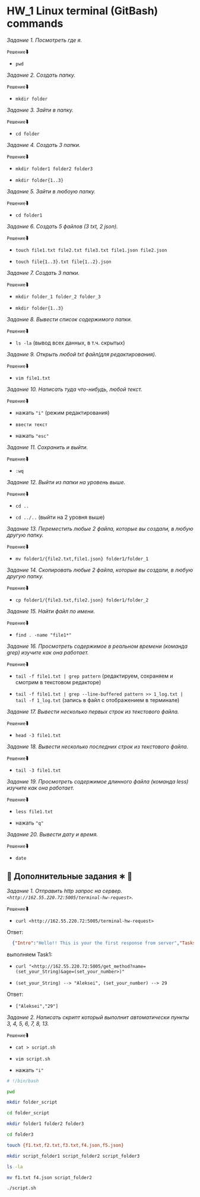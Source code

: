# HW_1 Linux terminal (GitBash) commands

*Задание 1. Посмотреть где я.*  

`Решение`⮯
   + `pwd`
   
*Задание 2. Создать папку.*

`Решение`⮯
   + `mkdir folder`
 
*Задание 3. Зайти в папку.*

`Решение`⮯
   + `cd folder`
   
*Задание 4. Создать 3 папки.*

`Решение`⮯
   + `mkdir folder1 folder2 folder3`

   + `mkdir folder{1..3}`
  
*Задание 5. Зайти в любоую папку.*

`Решение`⮯
   + `cd folder1`
  
*Задание 6. Создать 5 файлов (3 txt, 2 json).*

`Решение`⮯
   + `touch file1.txt file2.txt file3.txt file1.json file2.json`
  
   + `touch file{1..3}.txt file{1..2}.json`
  
*Задание 7. Создать 3 папки.*

`Решение`⮯
   + `mkdir folder_1 folder_2 folder_3`

   + `mkdir folder{1..3}`
  
*Задание 8. Вывести список содержимого папки.*

`Решение`⮯
   + `ls -la` (вывод всех данных, в т.ч. скрытых)

*Задание 9. Открыть любой txt файл(для редактирования).*

`Решение`⮯
   + `vim file1.txt`

*Задание 10. Написать туда что-нибудь, любой текст.*

`Решение`⮯
   + нажать `"i"` (режим редактирования)

   + `ввести текст`

   + нажать `"esc"`
  
*Задание 11. Сохранить и выйти.*

`Решение`⮯
   + `:wq`
  
*Задание 12. Выйти из папки на уровень выше.*

`Решение`⮯
   + `cd ..`

   + `cd ../..` (выйти на 2 уровня выше)
  
*Задание 13. Переместить любые 2 файла, которые вы создали, в любую другую папку.*

`Решение`⮯
   + `mv folder1/{file2.txt,file1.json} folder1/folder_1`
    
*Задание 14. Скопировать любые 2 файла, которые вы создали, в любую другую папку.*

`Решение`⮯
   + `cp folder1/{file3.txt,file2.json} folder1/folder_2`
  
*Задание 15. Найти файл по имени.*

`Решение`⮯
   + `find . -name "file1*"`
  
*Задание 16. Просмотреть содержимое в реальном времени (команда grep) изучите как она работает.*

`Решение`⮯
   + `tail -f file1.txt | grep pattern` (редактируем, сохраняем и смотрим в текстовом редакторе)

   + `tail -f file1.txt | grep --line-buffered pattern >> 1_log.txt | tail -f 1_log.txt` (запись в файл с отображением в терминале)

*Задание 17. Вывести несколько первых строк из текстового файла.*

`Решение`⮯
   + `head -3 file1.txt`

*Задание 18. Вывести несколько последних строк из текстового файла.*

`Решение`⮯
   + `tail -3 file1.txt`
  
*Задание 19. Просмотреть содержимое длинного файла (команда less) изучите как она работает.*

`Решение`⮯
   + `less file1.txt`

   + нажать `"q"`

*Задание 20. Вывести дату и время.*

`Решение`⮯
   + `date`

## 🔖 Дополнительные задания ∗ 🤔

*Задание 1. Отправить http запрос на сервер. `<http://162.55.220.72:5005/terminal-hw-request>`.*

`Решение`⮯
   + `curl <http://162.55.220.72:5005/terminal-hw-request>`

Ответ:

```json
  {"Intro":"Hello!! This is your the first response from server","Tasks":{"Task_1":"Send the next URL in terminal: `<http://162.55.220.72:5005/get_method?name=(set_your_String)&age=(set_your_number>)","result":["Your_String","Your_number"]`}} 
```

выполняем Task1:

   + `curl "<http://162.55.220.72:5005/get_method?name=(set_your_String)&age=(set_your_number>)"`

   + `(set_your_String) --> "Aleksei", (set_your_number) --> 29`
  
Ответ:

   + `["Aleksei","29"]`

*Задание 2. Написать скрипт который выполнит автоматически пункты 3, 4, 5, 6, 7, 8, 13.*

`Решение`⮯
   + `cat > script.sh`

   + `vim script.sh`
  
   + нажать `"i"`

```bash
# !/bin/bash

pwd

mkdir folder_script

cd folder_script

mkdir folder1 folder2 folder3

cd folder3

touch {f1.txt,f2.txt,f3.txt,f4.json,f5.json}

mkdir script_folder1 script_folder2 script_folder3

ls -la

mv f1.txt f4.json script_folder2

./script.sh
```
